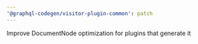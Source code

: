 ```yaml
---
'@graphql-codegen/visitor-plugin-common': patch
---
```


Improve DocumentNode optimization for plugins that generate it

